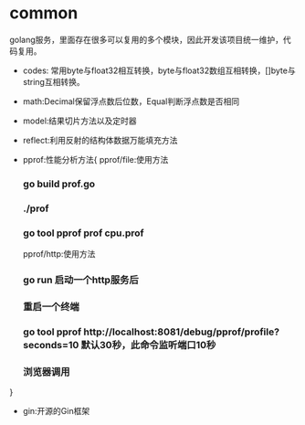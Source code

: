 # common
golang服务，里面存在很多可以复用的多个模块，因此开发该项目统一维护，代码复用。

* codes: 常用byte与float32相互转换，byte与float32数组互相转换，[]byte与string互相转换。

* math:Decimal保留浮点数后位数，Equal判断浮点数是否相同

* model:结果切片方法以及定时器
* reflect:利用反射的结构体数据万能填充方法
* pprof:性能分析方法{
  pprof/file:使用方法
  ###  go build prof.go
  ### ./prof
  ### go tool pprof prof cpu.prof

  pprof/http:使用方法
  ### go run 启动一个http服务后
  ### 重启一个终端
  ### go tool pprof http://localhost:8081/debug/pprof/profile?seconds=10   默认30秒，此命令监听端口10秒
  ### 浏览器调用
}

* gin:开源的Gin框架